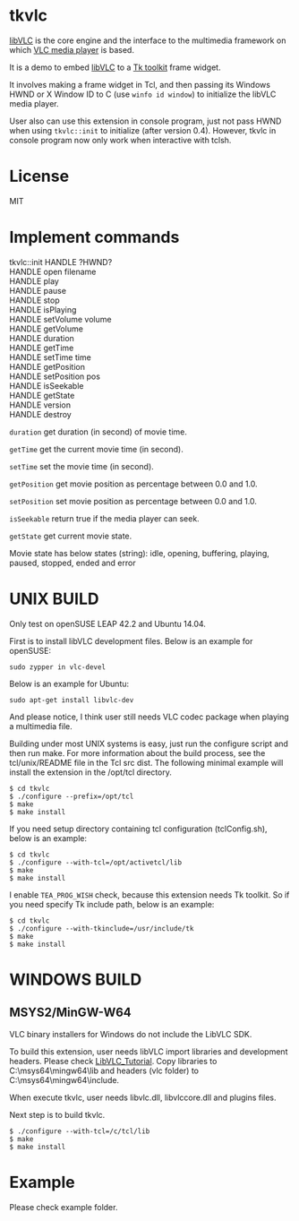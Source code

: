 tkvlc
=====

[libVLC](http://www.videolan.org/vlc/libvlc.html) is the core engine
and the interface to the multimedia framework on which
[VLC media player](http://www.videolan.org/vlc/) is based.

It is a demo to embed [libVLC](https://wiki.videolan.org/LibVLC/)
to a [Tk toolkit](http://www.tcl.tk/) frame widget.

It involves making a frame widget in Tcl, and then passing its Windows
HWND or X Window ID to C (use `winfo id window`) to initialize the
libVLC media player.

User also can use this extension in console program, just not pass HWND 
when using `tkvlc::init` to initialize (after version 0.4).
However, tkvlc in console program now only work when interactive with tclsh.


License
=====

MIT


Implement commands
=====

tkvlc::init HANDLE ?HWND?  
HANDLE open filename  
HANDLE play  
HANDLE pause  
HANDLE stop  
HANDLE isPlaying  
HANDLE setVolume volume  
HANDLE getVolume  
HANDLE duration  
HANDLE getTime  
HANDLE setTime time  
HANDLE getPosition  
HANDLE setPosition pos  
HANDLE isSeekable  
HANDLE getState  
HANDLE version  
HANDLE destroy

`duration` get duration (in second) of movie time.

`getTime` get the current movie time (in second).

`setTime` set the movie time (in second).

`getPosition` get movie position as percentage between 0.0 and 1.0.

`setPosition` set movie position as percentage between 0.0 and 1.0.

`isSeekable` return true if the media player can seek.

`getState` get current movie state.

Movie state has below states (string): idle, opening, buffering, playing,
paused, stopped, ended and error


UNIX BUILD
=====

Only test on openSUSE LEAP 42.2 and Ubuntu 14.04.

First is to install libVLC development files. Below is an example for openSUSE:

    sudo zypper in vlc-devel

Below is an example for Ubuntu:

    sudo apt-get install libvlc-dev

And please notice, I think user still needs VLC codec package when playing a multimedia file.

Building under most UNIX systems is easy, just run the configure script
and then run make. For more information about the build process, see
the tcl/unix/README file in the Tcl src dist. The following minimal
example will install the extension in the /opt/tcl directory.

    $ cd tkvlc
    $ ./configure --prefix=/opt/tcl
    $ make
    $ make install

If you need setup directory containing tcl configuration (tclConfig.sh),
below is an example:

    $ cd tkvlc
    $ ./configure --with-tcl=/opt/activetcl/lib
    $ make
    $ make install

I enable `TEA_PROG_WISH` check, because this extension needs Tk toolkit.
So if you need specify Tk include path, below is an example:

    $ cd tkvlc
    $ ./configure --with-tkinclude=/usr/include/tk
    $ make
    $ make install

WINDOWS BUILD
=====

## MSYS2/MinGW-W64

VLC binary installers for Windows do not include the LibVLC SDK.

To build this extension, user needs libVLC import libraries and development headers.
Please check [LibVLC_Tutorial](https://wiki.videolan.org/LibVLC_Tutorial/#Windows).
Copy libraries to C:\msys64\mingw64\lib and headers (vlc folder) to C:\msys64\mingw64\include.

When execute tkvlc, user needs libvlc.dll, libvlccore.dll and plugins files.

Next step is to build tkvlc.

    $ ./configure --with-tcl=/c/tcl/lib
    $ make
    $ make install

Example
=====

Please check example folder.

